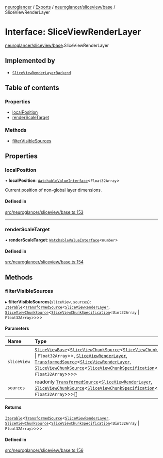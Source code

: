 [neuroglancer](../README.md) / [Exports](../modules.md) / [neuroglancer/sliceview/base](../modules/neuroglancer_sliceview_base.md) / SliceViewRenderLayer

# Interface: SliceViewRenderLayer

[neuroglancer/sliceview/base](../modules/neuroglancer_sliceview_base.md).SliceViewRenderLayer

## Implemented by

- [`SliceViewRenderLayerBackend`](../classes/neuroglancer_sliceview_backend.SliceViewRenderLayerBackend.md)

## Table of contents

### Properties

- [localPosition](neuroglancer_sliceview_base.SliceViewRenderLayer.md#localposition)
- [renderScaleTarget](neuroglancer_sliceview_base.SliceViewRenderLayer.md#renderscaletarget)

### Methods

- [filterVisibleSources](neuroglancer_sliceview_base.SliceViewRenderLayer.md#filtervisiblesources)

## Properties

### localPosition

• **localPosition**: [`WatchableValueInterface`](neuroglancer_trackable_value.WatchableValueInterface.md)<`Float32Array`\>

Current position of non-global layer dimensions.

#### Defined in

[src/neuroglancer/sliceview/base.ts:153](https://github.com/ActiveBrainAtlas2/neuroglancer/blob/91617476/src/neuroglancer/sliceview/base.ts#L153)

___

### renderScaleTarget

• **renderScaleTarget**: [`WatchableValueInterface`](neuroglancer_trackable_value.WatchableValueInterface.md)<`number`\>

#### Defined in

[src/neuroglancer/sliceview/base.ts:154](https://github.com/ActiveBrainAtlas2/neuroglancer/blob/91617476/src/neuroglancer/sliceview/base.ts#L154)

## Methods

### filterVisibleSources

▸ **filterVisibleSources**(`sliceView`, `sources`): [`Iterable`](main_module._internal_.Iterable.md)<[`TransformedSource`](neuroglancer_sliceview_base.TransformedSource.md)<[`SliceViewRenderLayer`](neuroglancer_sliceview_base.SliceViewRenderLayer.md), [`SliceViewChunkSource`](neuroglancer_sliceview_base.SliceViewChunkSource.md)<[`SliceViewChunkSpecification`](neuroglancer_sliceview_base.SliceViewChunkSpecification.md)<`Uint32Array` \| `Float32Array`\>\>\>\>

#### Parameters

| Name | Type |
| :------ | :------ |
| `sliceView` | [`SliceViewBase`](../classes/neuroglancer_sliceview_base.SliceViewBase.md)<[`SliceViewChunkSource`](neuroglancer_sliceview_base.SliceViewChunkSource.md)<[`SliceViewChunkSpecification`](neuroglancer_sliceview_base.SliceViewChunkSpecification.md)<`Uint32Array` \| `Float32Array`\>\>, [`SliceViewRenderLayer`](neuroglancer_sliceview_base.SliceViewRenderLayer.md), [`TransformedSource`](neuroglancer_sliceview_base.TransformedSource.md)<[`SliceViewRenderLayer`](neuroglancer_sliceview_base.SliceViewRenderLayer.md), [`SliceViewChunkSource`](neuroglancer_sliceview_base.SliceViewChunkSource.md)<[`SliceViewChunkSpecification`](neuroglancer_sliceview_base.SliceViewChunkSpecification.md)<`Uint32Array` \| `Float32Array`\>\>\>\> |
| `sources` | readonly [`TransformedSource`](neuroglancer_sliceview_base.TransformedSource.md)<[`SliceViewRenderLayer`](neuroglancer_sliceview_base.SliceViewRenderLayer.md), [`SliceViewChunkSource`](neuroglancer_sliceview_base.SliceViewChunkSource.md)<[`SliceViewChunkSpecification`](neuroglancer_sliceview_base.SliceViewChunkSpecification.md)<`Uint32Array` \| `Float32Array`\>\>\>[] |

#### Returns

[`Iterable`](main_module._internal_.Iterable.md)<[`TransformedSource`](neuroglancer_sliceview_base.TransformedSource.md)<[`SliceViewRenderLayer`](neuroglancer_sliceview_base.SliceViewRenderLayer.md), [`SliceViewChunkSource`](neuroglancer_sliceview_base.SliceViewChunkSource.md)<[`SliceViewChunkSpecification`](neuroglancer_sliceview_base.SliceViewChunkSpecification.md)<`Uint32Array` \| `Float32Array`\>\>\>\>

#### Defined in

[src/neuroglancer/sliceview/base.ts:156](https://github.com/ActiveBrainAtlas2/neuroglancer/blob/91617476/src/neuroglancer/sliceview/base.ts#L156)
